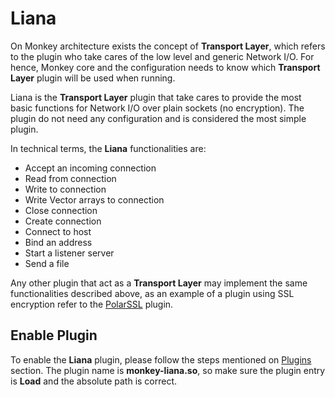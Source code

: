 # Liana

On Monkey architecture exists the concept of __Transport Layer__, which refers to the plugin who take cares of the low level and generic Network I/O. For hence, Monkey core and the configuration needs to know which __Transport Layer__ plugin will be used when running.

Liana is the __Transport Layer__ plugin that take cares to provide the most basic functions for Network I/O over plain sockets (no encryption). The plugin do not need any configuration and is considered the most simple plugin.

In technical terms, the __Liana__ functionalities are:

* Accept an incoming connection
* Read from connection
* Write to connection
* Write Vector arrays to connection
* Close connection
* Create connection
* Connect to host
* Bind an address
* Start a listener server
* Send a file

Any other plugin that act as a __Transport Layer__ may implement the same functionalities described above, as an example of a plugin using SSL encryption refer to the [PolarSSL](polarssl.md) plugin.

## Enable Plugin

To enable the __Liana__ plugin, please follow the steps mentioned on [Plugins](../configuration/plugins.md) section. The plugin name is __monkey-liana.so__, so make sure the plugin entry is __Load__ and the absolute path is correct.
